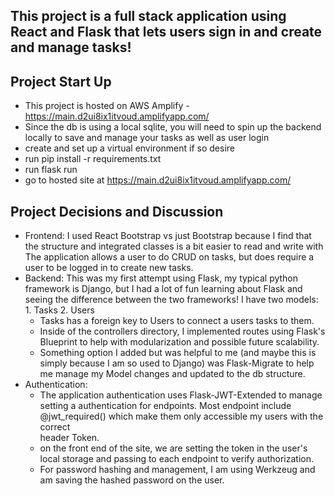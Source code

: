 ## This project is a full stack application using React and Flask that lets users sign in and create and manage tasks!

## Project Start Up

- This project is hosted on AWS Amplify - https://main.d2ui8ix1itvoud.amplifyapp.com/
- Since the db is using a local sqlite, you will need to spin up the backend locally to save and manage your tasks as well as user login
- create and set up a virtual environment if so desire
- run pip install -r requirements.txt
- run flask run
- go to hosted site at https://main.d2ui8ix1itvoud.amplifyapp.com/

## Project Decisions and Discussion

- Frontend:
    I used React Bootstrap vs just Bootstrap because I find that the structure and integrated classes is a bit easier to read and write with
    The application allows a user to do CRUD on tasks, but does require a user to be logged in to create new tasks.
- Backend:
    This was my first attempt using Flask, my typical python framework is Django, but I had a lot of fun learning about Flask and seeing the difference between the two frameworks!
    I have two models:
      1. Tasks
      2. Users
    - Tasks has a foreign key to Users to connect a users tasks to them.
    - Inside of the controllers directory, I implemented routes using Flask's Blueprint to help with modularization and possible future scalability.
    - Something option I added but was helpful to me (and maybe this is simply because I am so used to Django) was Flask-Migrate to help me manage my Model changes and updated to the db structure.
- Authentication:
  -  The application authentication uses Flask-JWT-Extended to manage setting a authentication for endpoints. Most endpoint include @jwt_required() which make them only accessible my users with the correct   
    header Token.
  - on the front end of the site, we are setting the token in the user's local storage and passing to each endpoint to verify authorization.
  - For password hashing and management, I am using Werkzeug and am saving the hashed password on the user.
  
  
  
  
